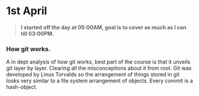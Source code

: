 # 1st April

> __I started off the day at 05:00AM, goal is to cover as much as I can till 03:00PM.__

### How git works.
A in dept analysis of how git works, best part of the course is that it unveils git layer
by layer. Clearing all the misconceptions about it from root. 
Git was developed by Linus Torvalds so the arrangement of things stored in git looks very similar to a file system arrangement of objects. 
Every commit is a hash-object.

